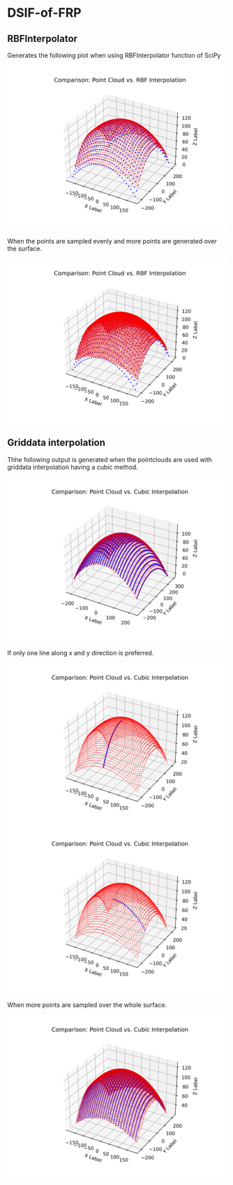 # DSIF-of-FRP

## RBFInterpolator

Generates the following plot when using RBFInterpolator function of SciPy

![RBFInterpl.png](RBFInterpl.png)

When the points are sampled evenly and more points are generated over the surface.

![RBFInterpolation.png](RBFInterpolation.png)

## Griddata interpolation

Thhe following output is generated when the pointclouds are used with griddata interpolation having a cubic method.

![Cubic Plot.png](Cubic%20Plot.png)

If only one line along x and y direction is preferred.

![Cubic_xaxis.png](Cubic_xaxis.png) ![Cubic_yaxis.png](Cubic_yaxis.png)

When more points are sampled over the whole surface.

![Cubic_morepoints.png](Cubic_morepoints.png)